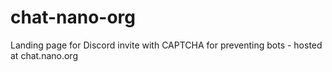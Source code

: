 # chat-nano-org
Landing page for Discord invite with CAPTCHA for preventing bots - hosted at chat.nano.org
